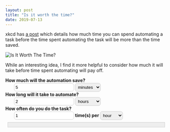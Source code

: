 ```yaml
---
layout: post
title: "Is it worth the time?"
date: 2019-07-13
---
```


xkcd has [a post](https://xkcd.com/1205/) which details how much time you can spend automating a task before the time spent automating the task will be more than the time saved.

![Is It Worth The Time?](https://imgs.xkcd.com/comics/is_it_worth_the_time.png)

While an interesting idea, I find it more helpful to consider how much it will take before time spent automating will pay off.

<style>
#shavedTime, #automateTime, #frequencyTime,
#shavedUnit, #automateUnit, #frequencyUnit {
  padding: 0.3em;
  border-radius: 7px;
  border: 1px solid #ccc;
}
#shavedTime, #automateTime, #frequencyTime {
  margin-left: 2em;
}

label {
  font-weight: bold;
}

#result {
  border: 1px solid #ccc;
  background: #eee;
  margin: 0.5em;
  padding: 0.5em;
}
</style>

<label>
  How much will the automation save?<br>
  <input id="shavedTime" type="number" value="5" min="1">
</label>
<select id="shavedUnit">
  <option value="seconds">seconds</option>
  <option value="minutes" selected>minutes</option>
  <option value="hours">hours</option>
  <option value="days">days</option>
  <option value="weeks">weeks</option>
</select>

<br>

<label>
  How long will it take to automate?<br>
  <input id="automateTime" type="number" value="2" min="1">
</label>
  <select id="automateUnit">
  <option value="seconds">seconds</option>
  <option value="minutes">minutes</option>
  <option value="hours" selected>hours</option>
  <option value="days">days</option>
  <option value="weeks">weeks</option>
</select>

<br>

<label>
  How often do you do the task?<br>
  <input id="frequencyTime" type="number" value="1" min="1">
  time(s) per
</label>
  <select id="frequencyUnit">
  <option value="minutes">minute</option>
  <option value="hours" selected>hour</option>
  <option value="days">day</option>
  <option value="weeks">week</option>
  <option value="months">month</option>
</select>

<div id="result"></div>

<script>
(function($) {
  const minute = 60
  const hour = minute * 60
  const day = hour * 24
  const week = day * 7
  const month = week * (365 / 12)
  const year = day * 365

  const shavedTime = $('#shavedTime')
  const shavedUnit = $('#shavedUnit')
  const automateTime = $('#automateTime')
  const automateUnit = $('#automateUnit')
  const frequencyTime = $('#frequencyTime')
  const frequencyUnit = $('#frequencyUnit')
  const result = $('#result')

  const plural = (n, str) => n === 1 ? str : str + 's'

  ;[shavedTime, shavedUnit, automateTime, automateUnit, frequencyTime, frequencyUnit].forEach(el => {
    el.addEventListener('input', calculate)
  })
  calculate()


  function unitToMultiplier(unit) {
    return {
      seconds: 1,
      minutes: minute,
      hours: hour,
      days: day,
      weeks: week,
      months: month
    }[unit]
  }

  function toHumanString(seconds) {
    if (seconds < minute) {
      return `${seconds} ${plural(seconds, 'second')}`
    }

    const checks = [
      [month, year, 'month'],
      [week, month, 'week'],
      [day, week, 'day'],
      [hour, day, 'hour'],
      [minute, hour, 'minute'],
    ]

    for (const [low, high, label] of checks) {
      if (seconds < high && seconds >= low) {
        const amount = Math.floor(seconds / low)
        const leftover = seconds - amount * low
        if (leftover === 0) {
          return `${amount} ${plural(amount, label)}`
        }
        return `${amount} ${plural(amount, label)} and ${toHumanString(leftover)}`
      }
    }

    const years = Math.floor(seconds / year)
    const leftover = seconds - years * year
    if (leftover === 0) {
      return `${years} ${plural(years, 'year')}`
    }
    return `${years} ${plural(years, 'year')} and ${toHumanString(leftover)}`
  }

  function calculate() {
    const secondsSaved = +shavedTime.value * unitToMultiplier(shavedUnit.value)
    const secondsSpent = +automateTime.value * unitToMultiplier(automateUnit.value)
    const timesToRecoup = Math.ceil(secondsSpent / secondsSaved)
    const frequency = Math.ceil(unitToMultiplier(frequencyUnit.value) / +frequencyTime.value)
    const timeToRecoup = timesToRecoup * frequency

    if (secondsSaved >= secondsSpent) {
    	result.textContent = `You should automate it. Automating takes less time than doing the task.`
      return
    }
    if (frequency < secondsSaved) {
    	result.textContent = `The task takes too long to complete for how often you do it.`
      return
    }

    result.textContent = `You need to do the task ${timesToRecoup} ${plural(timesToRecoup, 'time')} to save time. ` +
      `It will take ${toHumanString(timeToRecoup)} to recoup the time spent automating.`
  }
})(q => document.querySelector(q))
</script>
